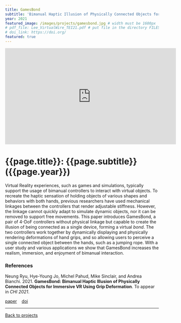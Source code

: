 ```yaml
---
title: GamesBond
subtitle: 'Bimanual Haptic Illusion of Physically Connected Objects for Immersive VR Using Grip Deformation'
year: 2021
featured_image: /images/projects/gamesbond.jpg # width must be 1600px
# pdf_file: Lee_VirtualWire_TEI21.pdf # put file in the directory FILESii
# doi_link: https://doi.org/
featured: true
---
```


<iframe width="560" height="315" src="https://www.youtube.com/embed/sAS6GHKhCjY" frameborder="0" allow="accelerometer; autoplay; clipboard-write; encrypted-media; gyroscope; picture-in-picture" allowfullscreen></iframe>

<!-- DO NOT CHANGE MANUALLY -->

# {{page.title}}: {{page.subtitle}} ({{page.year}})

Virtual Reality experiences, such as games and simulations, typically support the usage of bimanual controllers to interact with virtual objects. To recreate the haptic sensation of holding objects of various shapes and behaviors with both hands, previous researchers have used mechanical linkages between the controllers that render adjustable stiffness. However, the linkage cannot quickly adapt to simulate dynamic objects, nor it can be removed to support free movements. This paper introduces GamesBond, a pair of 4-DoF controllers without physical linkage but capable to create the illusion of being connected as a single device, forming a virtual _bond_. The two controllers work together by dynamically displaying and physically rendering deformations of hand grips, and so allowing users to perceive a single connected object between the hands, such as a jumping rope. With a user study and various applications we show that GamesBond increases the realism, immersion, and enjoyment of bimanual interaction.
### References

Neung Ryu, Hye-Young Jo, Michel Pahud, Mike Sinclair, and Andrea Bianchi. 2021. **GamesBond: Bimanual Haptic Illusion of Physically Connected Objects for Immersive VR Using Grip Deformation**. To appear in _CHI 2021_.

<!-- DO NOT CHANGE MANUALLY -->

<a href="{{ site.url }}/files/{{ page.year }}/{{ page.pdf_file }}" target="_blank">paper</a>&nbsp;&nbsp;&nbsp;
<a href="{{ page.doi_link }}" target="_blank">doi</a>

---

<a href="/index.html" class="button button--large">Back to projects</a>
